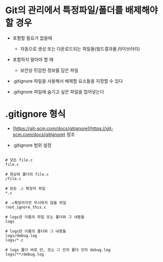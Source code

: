 # Git의 관리에서 특정파일/폴더를 배제해야 할 경우

- 포함할 필요가 없을때
    - 자동으로 생성 또는 다운로드되는 파일들(빌드결과물,라이브러리)
- 포함하지 말아야 할 때
    - 보안상 민감한 정보를 담은 파일

- .gitignore 파일을 사용해서 배제할 요소들을 지정할 수 있다

- .gitignore 파일에 숨기고 싶은 파일을 집어넣는다

# .gitignore 형식 

- [https://git-scm.com/docs/gitignore](https://git-scm.com/docs/gitignore) 참조

- .gitignore 범위 설정

```shell

# 모든 file.c
file.c

# 최상위 폴더의 file.c
/file.c

# 모든 .c 확장자 파일
*.c

# .c확장자지만 무시하지 않을 파일
!not_ignore_this.c

# logs란 이름의 파일 또는 폴더와 그 내용들
logs

# logs란 이름의 폴더와 그 내용들
logs/debug.log
logs/*.c

# logs 폴더 바로 안, 또는 그 안의 폴더 안의 debug.log
logs/**/debug.log

